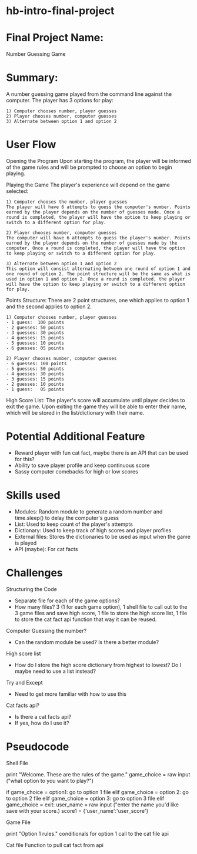 # hb-intro-final-project

# Final Project Name: 
Number Guessing Game

# Summary:
A number guessing game played from the command line against the computer. The player has 3 options for play: 
	
	1) Computer chooses number, player guesses
	2) Player chooses number, computer guesses
	3) Alternate between option 1 and option 2

# User Flow 

Opening the Program
Upon starting the program, the player will be informed of the game rules and will be prompted to choose an option to begin playing. 

Playing the Game
The player's experience will depend on the game selected: 

	1) Computer chooses the number, player guesses
	The player will have 6 attempts to guess the computer's number. Points earned by the player depends on the number of guesses made. Once a round is completed, the player will have the option to keep playing or switch to a different option for play. 

	2) Player chooses number, computer guesses
	The computer will have 6 attempts to guess the player's number. Points earned by the player depends on the number of guesses made by the computer. Once a round is completed, the player will have the option to keep playing or switch to a different option for play. 

	3) Alternate between option 1 and option 2
	This option will consist alternating between one round of option 1 and one round of option 2. The point structure will be the same as what is used in option 1 and option 2. Once a round is completed, the player will have the option to keep playing or switch to a different option for play. 

Points Structure: There are 2 point structures, one which applies to option 1 and the second applies to option 2. 

	1) Computer chooses number, player guesses
	- 1 guess:  100 points
	- 2 guesses: 50 points
	- 3 guesses: 30 points
	- 4 guesses: 15 points
	- 5 guesses: 10 points
	- 6 guesses: 05 points

	2) Player chooses number, computer guesses
	- 6 guesses: 100 points
	- 5 guesses: 50 points
	- 4 guesses: 30 points
	- 3 guesses: 15 points
	- 2 guesses: 10 points
	- 1 guess:   05 points	

High Score List: The player's score will accumulate until player decides to exit the game. Upon exiting the game they will be able to enter their name, which will be stored in the list/dictionary with their name. 

# Potential Additional Feature
- Reward player with fun cat fact, maybe there is an API that can be used for this? 
- Ability to save player profile and keep continuous score
- Sassy computer comebacks for high or low scores

# Skills used
- Modules: Random module to generate a random number and time.sleep() to delay the computer's guess
- List: Used to keep count of the player's attempts
- Dictionary: Used to keep track of high scores and player profiles
- External files: Stores the dictionaries to be used as input when the game is played
- API (maybe): For cat facts

# Challenges

Structuring the Code
- Separate file for each of the game options? 
- How many files? 3 (1 for each game option), 1 shell file to call out to the 3 game files and save high score, 1 file to store the high score list, 1 file to store the cat fact api function that way it can be reused. 
 
Computer Guessing the number? 
- Can the random module be used? Is there a better module? 

High score list
- How do I store the high score dictionary from highest to lowest? Do I maybe need to use a list instead? 

Try and Except
- Need to get more familiar with how to use this

Cat facts api?
- Is there a cat facts api? 
- If yes, how do I use it?

# Pseudocode

Shell File

print "Welcome. These are the rules of the game."
game_choice = raw input ("what option to you want to play?")

if game_choice = option1: 
	go to option 1 file
elif game_choice = option 2: 
	go to option 2 file
elif game_choice = option 3: 
	go to option 3 file 
elif game_choice = exit: 
	user_name = raw input ("enter the name you'd like save with your score.)
	score1 = {'user_name':'user_score'}

Game File 

print "Option 1 rules."
conditionals for option 1
call to the cat file api 

Cat file 
Function to pull cat fact from api